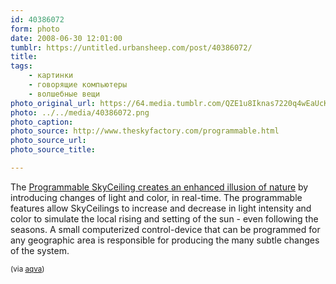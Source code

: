 ```yaml
---
id: 40386072
form: photo
date: 2008-06-30 12:01:00
tumblr: https://untitled.urbansheep.com/post/40386072/
title:
tags:
    - картинки
    - говорящие компьютеры
    - волшебные вещи
photo_original_url: https://64.media.tumblr.com/QZE1u8Iknas7220q4wEaUcKJ_640.png
photo: ../../media/40386072.png
photo_caption:
photo_source: http://www.theskyfactory.com/programmable.html
photo_source_url:
photo_source_title:

---
```


<p>The <a href="http://www.theskyfactory.com/programmable.html">Programmable SkyCeiling creates an enhanced illusion of nature</a> by introducing changes of light and color, in real-time. The programmable features allow SkyCeilings to increase and decrease in light intensity and color to simulate the local rising and setting of the sun - even following the seasons. A small computerized control-device that can be programmed for any geographic area is responsible for producing the many subtle changes of the system.</p>

<p><small>(via <a href="http://aqva.tumblr.com/post/40210821/the-programmable-skyceiling-creates-an-enhanced">aqva</a>)</small></p>
